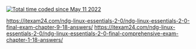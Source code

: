 <a href="https://wakatime.com/@43a50c5b-fd67-42a2-8aeb-8bd80f41e38d"><img src="https://wakatime.com/badge/user/43a50c5b-fd67-42a2-8aeb-8bd80f41e38d.svg" alt="Total time coded since May 11 2022" /></a>

https://itexam24.com/ndg-linux-essentials-2-0/ndg-linux-essentials-2-0-final-exam-chapter-9-18-answers/
https://itexam24.com/ndg-linux-essentials-2-0/ndg-linux-essentials-2-0-final-comprehensive-exam-chapter-1-18-answers/

<!--
**Vodiik/vodiik** is a ✨ _special_ ✨ repository because its `README.md` (this file) appears on your GitHub profile.

Here are some ideas to get you started:

- 🔭 I’m currently working on ...
- 🌱 I’m currently learning ...
- 👯 I’m looking to collaborate on ...
- 🤔 I’m looking for help with ...
- 💬 Ask me about ...
- 📫 How to reach me: ...
- 😄 Pronouns: ...
- ⚡ Fun fact: ...
-->
